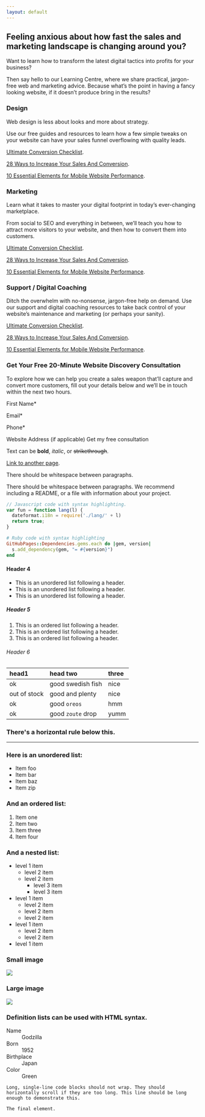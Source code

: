 ```yaml
---
layout: default
---
```


## [](#header-2)Feeling anxious about how fast the sales and marketing landscape is changing around you?

Want to learn how to transform the latest digital tactics into profits for your business?

Then say hello to our Learning Centre, where we share practical, jargon-free web and marketing advice. Because what’s the point in having a fancy looking website, if it doesn’t produce bring in the results?

### [](#header-3)Design

Web design is less about looks and more about strategy.

Use our free guides and resources to learn how a few simple tweaks on your website can have your sales funnel overflowing with quality leads.

[Ultimate Conversion Checklist](another-page).

[28 Ways to Increase Your Sales And Conversion](another-page).

[10 Essential Elements for Mobile Website Performance](another-page).

### Marketing

Learn what it takes to master your digital footprint in today’s ever-changing marketplace.

From social to SEO and everything in between, we’ll teach you how to attract more visitors to your website, and then how to convert them into customers.

[Ultimate Conversion Checklist](another-page).

[28 Ways to Increase Your Sales And Conversion](another-page).

[10 Essential Elements for Mobile Website Performance](another-page).

### Support / Digital Coaching

Ditch the overwhelm with no-nonsense, jargon-free help on demand. Use our support and digital coaching resources to take back control of your website’s maintenance and marketing (or perhaps your sanity).

[Ultimate Conversion Checklist](another-page).

[28 Ways to Increase Your Sales And Conversion](another-page).

[10 Essential Elements for Mobile Website Performance](another-page).

### Get Your Free 20-Minute Website Discovery Consultation

To explore how we can help you create a sales weapon that’ll capture and convert more customers, fill out your details below and we’ll be in touch within the next two hours.
 
First Name*
  
Email*
 
Phone*
  
Website Address (if applicable)
 Get my free consultation


Text can be **bold**, _italic_, or ~~strikethrough~~.

[Link to another page](another-page).

There should be whitespace between paragraphs.

There should be whitespace between paragraphs. We recommend including a README, or a file with information about your project.

```js
// Javascript code with syntax highlighting.
var fun = function lang(l) {
  dateformat.i18n = require('./lang/' + l)
  return true;
}
```

```ruby
# Ruby code with syntax highlighting
GitHubPages::Dependencies.gems.each do |gem, version|
  s.add_dependency(gem, "= #{version}")
end
```

#### [](#header-4)Header 4

*   This is an unordered list following a header.
*   This is an unordered list following a header.
*   This is an unordered list following a header.

##### [](#header-5)Header 5

1.  This is an ordered list following a header.
2.  This is an ordered list following a header.
3.  This is an ordered list following a header.

###### [](#header-6)Header 6

| head1        | head two          | three |
|:-------------|:------------------|:------|
| ok           | good swedish fish | nice  |
| out of stock | good and plenty   | nice  |
| ok           | good `oreos`      | hmm   |
| ok           | good `zoute` drop | yumm  |

### There's a horizontal rule below this.

* * *

### Here is an unordered list:

*   Item foo
*   Item bar
*   Item baz
*   Item zip

### And an ordered list:

1.  Item one
1.  Item two
1.  Item three
1.  Item four

### And a nested list:

- level 1 item
  - level 2 item
  - level 2 item
    - level 3 item
    - level 3 item
- level 1 item
  - level 2 item
  - level 2 item
  - level 2 item
- level 1 item
  - level 2 item
  - level 2 item
- level 1 item

### Small image

![](https://assets-cdn.github.com/images/icons/emoji/octocat.png)

### Large image

![](https://guides.github.com/activities/hello-world/branching.png)


### Definition lists can be used with HTML syntax.

<dl>
<dt>Name</dt>
<dd>Godzilla</dd>
<dt>Born</dt>
<dd>1952</dd>
<dt>Birthplace</dt>
<dd>Japan</dd>
<dt>Color</dt>
<dd>Green</dd>
</dl>

```
Long, single-line code blocks should not wrap. They should horizontally scroll if they are too long. This line should be long enough to demonstrate this.
```

```
The final element.
```
